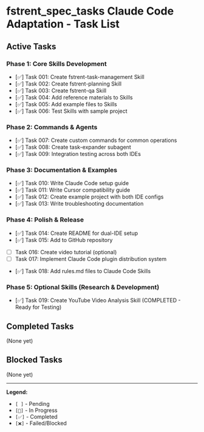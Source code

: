 # fstrent_spec_tasks Claude Code Adaptation - Task List

## Active Tasks

### Phase 1: Core Skills Development
- [✅] Task 001: Create fstrent-task-management Skill
- [✅] Task 002: Create fstrent-planning Skill  
- [✅] Task 003: Create fstrent-qa Skill
- [✅] Task 004: Add reference materials to Skills
- [✅] Task 005: Add example files to Skills
- [✅] Task 006: Test Skills with sample project

### Phase 2: Commands & Agents
- [✅] Task 007: Create custom commands for common operations
- [✅] Task 008: Create task-expander subagent
- [✅] Task 009: Integration testing across both IDEs

### Phase 3: Documentation & Examples
- [✅] Task 010: Write Claude Code setup guide
- [✅] Task 011: Write Cursor compatibility guide
- [✅] Task 012: Create example project with both IDE configs
- [✅] Task 013: Write troubleshooting documentation

### Phase 4: Polish & Release
- [✅] Task 014: Create README for dual-IDE setup
- [✅] Task 015: Add to GitHub repository
- [ ] Task 016: Create video tutorial (optional)
- [ ] Task 017: Implement Claude Code plugin distribution system
- [✅] Task 018: Add rules.md files to Claude Code Skills

### Phase 5: Optional Skills (Research & Development)
- [✅] Task 019: Create YouTube Video Analysis Skill (COMPLETED - Ready for Testing)

## Completed Tasks
(None yet)

## Blocked Tasks
(None yet)

---
**Legend:**
- `[ ]` - Pending
- `[🔄]` - In Progress
- `[✅]` - Completed
- `[❌]` - Failed/Blocked

